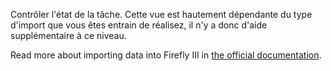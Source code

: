 Contrôler l'état de la tâche. Cette vue est hautement dépendante du type d'import que vous êtes entrain de réalisez, il n'y a donc d'aide supplémentaire à ce niveau.

Read more about importing data into Firefly III in [the official documentation](https://docs.firefly-iii.org/).